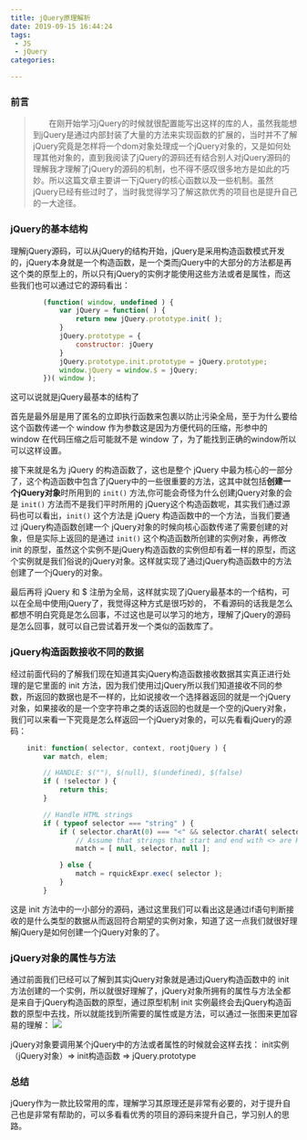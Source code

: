 ```yaml
---
title: jQuery原理解析
date: 2019-09-15 16:44:24
tags:
 - JS
 - jQuery
categories:

---
```

### 前言
> &nbsp;&nbsp;&nbsp;&nbsp;&nbsp;&nbsp;&nbsp;在刚开始学习jQuery的时候就很配置能写出这样的库的人，虽然我能想到jQuery是通过内部封装了大量的方法来实现函数的扩展的，当时并不了解jQuery究竟是怎样将一个dom对象处理成一个jQuery对象的，又是如何处理其他对象的，直到我阅读了jQuery的源码还有结合别人对jQuery源码的理解我才理解了jQuery的源码的机制，也不得不感叹很多地方是如此的巧妙。所以这篇文章主要讲一下jQuery的核心函数以及一些机制。虽然jQuery已经有些过时了，当时我觉得学习了解这款优秀的项目也是提升自己的一大途径。
<!-- more -->
### jQuery的基本结构
理解jQuery源码，可以从jQuery的结构开始，jQuery是采用构造函数模式开发的，jQuery本身就是一个构造函数，是一个类而jQuery中的大部分的方法都是再这个类的原型上的，所以只有jQuery的实例才能使用这些方法或者是属性，而这些我们也可以通过它的源码看出：
```js
        (function( window, undefined ) {
            var jQuery = function( ) {
                return new jQuery.prototype.init( );
            }
            jQuery.prototype = {
                constructor: jQuery
            }
            jQuery.prototype.init.prototype = jQuery.prototype;
            window.jQuery = window.$ = jQuery;
        })( window );
```
这可以说就是jQuery最基本的结构了

首先是最外层是用了匿名的立即执行函数来包裹以防止污染全局，至于为什么要给这个函数传递一个 window 作为参数这是因为方便代码的压缩，形参中的 window 在代码压缩之后可能就不是 window 了，为了能找到正确的window所以可以这样设置。

接下来就是名为 jQuery 的构造函数了，这也是整个 jQuery 中最为核心的一部分了，这个构造函数中包含了jQuery中的一些很重要的方法，这其中就包括**创建一个jQuery对象**时所用到的 ``init()`` 方法,你可能会奇怪为什么创建jQuery对象的会是 ``init()`` 方法而不是我们平时所用的 jQuery这个构造函数呢，其实我们通过源码也可以看出，``init()`` 这个方法是 jQuery 构造函数中的一个方法，当我们要通过 jQuery构造函数创建一个 jQuery对象的时候向核心函数传递了需要创建的对象，但是实际上返回的是通过 ``init()`` 这个构造函数所创建的实例对象，再修改 init 的原型，虽然这个实例不是jQuery构造函数的实例但却有着一样的原型，而这个实例就是我们俗说的jQuery对象。这样就实现了通过jQuery构造函数中的方法创建了一个jQuery的对象。

最后再将 jQuery 和 $ 注册为全局，这样就实现了jQuery最基本的一个结构，可以在全局中使用jQuery了，我觉得这种方式是很巧妙的， 不看源码的话我是怎么都想不明白究竟是怎么回事，不过这也是可以学习的地方，理解了jQuery的源码是怎么回事，就可以自己尝试着开发一个类似的函数库了。


### jQuery构造函数接收不同的数据
经过前面代码的了解我们现在知道其实jQuery构造函数接收数据其实真正进行处理的是它里面的 init 方法，因为我们使用过jQuery所以我们知道接收不同的参数，所返回的数据也是不一样的，比如说接收一个选择器返回的就是一个jQuery对象，如果接收的是一个空字符串之类的话返回的也就是一个空的jQuery对象，我们可以来看一下究竟是怎么样返回一个jQuery对象的，可以先看看jQuery的源码：
```js
	init: function( selector, context, rootjQuery ) {
		var match, elem;

		// HANDLE: $(""), $(null), $(undefined), $(false)
		if ( !selector ) {
			return this;
		}

		// Handle HTML strings
		if ( typeof selector === "string" ) {
			if ( selector.charAt(0) === "<" && selector.charAt( selector.length - 1 ) === ">" && selector.length >= 3 ) {
				// Assume that strings that start and end with <> are HTML and skip the regex check
				match = [ null, selector, null ];

			} else {
				match = rquickExpr.exec( selector );
			}
        }
```
这是 init 方法中的一小部分的源码，通过这里我们可以看出这是通过if语句判断接收的是什么类型的数据从而返回符合期望的实例对象，知道了这一点我们就很好理解jQuery是如何创建一个jQuery对象的了。

### jQuery对象的属性与方法
通过前面我们已经可以了解到其实jQuery对象就是通过jQuery构造函数中的 init 方法创建的一个实例，所以就很好理解了，jQuery对象所拥有的属性与方法全都是来自于jQuery构造函数的原型，通过原型机制 init 实例最终会去jQuery构造函数的原型中去找，所以就能找到所需要的属性或是方法，可以通过一张图来更加容易的理解：
<img	src="http://m.qpic.cn/psb?/V131x4904WMIoW/qNnXhAg3tLkK3lSCVzuas5G8eUg3Vci0gnV6FGwR1W0!/b/dL8AAAAAAAAA&bo=xgJXAgAAAAADB7M!&rf=viewer_4">

jQuery对象要调用某个jQuery中的方法或者属性的时候就会这样去找：
init实例（jQuery对象）=> init构造函数 => jQuery.prototype


### 总结
jQuery作为一款比较常用的库，理解学习其原理还是非常有必要的，对于提升自己也是非常有帮助的，可以多看看优秀的项目的源码来提升自己，学习别人的思路。


